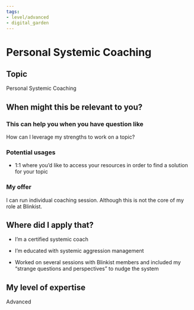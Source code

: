 ```yaml
---
tags: 
- level/advanced
- digital_garden
---
```

# Personal Systemic Coaching
## Topic

Personal Systemic Coaching

## When might this be relevant to you?

### This can help you when you have question like

How can I leverage my strengths to work on a topic?

### Potential usages

-   1:1 where you’d like to access your resources in order to find a solution for your topic
    

### My offer

I can run individual coaching session. Although this is not the core of my role at Blinkist.

## Where did I apply that?

-   I’m a certified systemic coach
    
-   I’m educated with systemic aggression management
    
-   Worked on several sessions with Blinkist members and included my “strange questions and perspectives” to nudge the system
    

## My level of expertise

Advanced